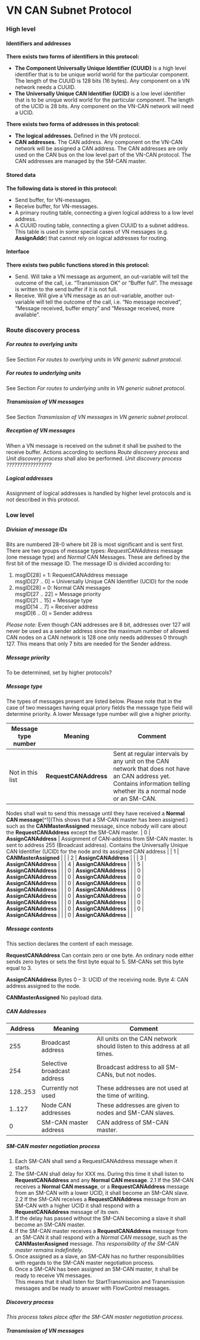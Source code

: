VN CAN Subnet Protocol
==========================

### High level

#### Identifiers and addresses


**There exists two forms of identifiers in this protocol:** 
  * **The Component Universally Unique Identifier (CUUID)**  is a high level identifier that is to be unique world world for the particular component. The length of the CUUID is 128 bits (16 bytes). Any component on a VN network needs a CUUID.
  * **The Universally Unique CAN Identifier (UCID)** is a low level identifier that is to be unique world world for the particular component. The length of the UCID is 28 bits. Any component on the VN-CAN network will need a UCID.

**There exists two forms of addresses in this protocol:**
  * **The logical addresses.**  Defined in the VN protocol.
  * **CAN addresses.** The CAN address. Any component on the VN-CAN network will be assigned a CAN address. The CAN addresses are only used 	on the CAN bus on the low level part of the VN-CAN protocol. The CAN addresses are managed by the SM-CAN master.


#### Stored data
**The following data is stored in this protocol:**
  * Send buffer, for VN-messages.
  * Receive buffer, for VN-messages.
  * A primary routing table, connecting a given logical address to a low level
    address.
  * A CUUID routing table, connecting a given CUUID to a subnet address. This
    table is used in some special cases of VN messages (e.g. **AssignAddr**)
    that cannot rely on logical addresses for routing.


#### Interface
**There exists two public functions stored in this protocol:**
  * Send. Will take a VN message as argument, an out-variable will tell the
    outcome of the call, i.e. “Transmission OK” or “Buffer full”. The message
    is written to the send buffer if it is not full.
  * Receive. Will give a VN message as an out-variable, another out-variable
    will tell the outcome of the call, i.e. “No message received”, “Message
    received, buffer empty” and “Message received, more available”.

### Route discovery process
##### For routes to overlying units
See Section *For routes to overlying units* in *VN generic subnet protocol*.

##### For routes to underlying units
See Section *For routes to underlying units* in *VN generic subnet protocol*.

##### Transmission of VN messages
See Section *Transmission of VN messages* in *VN generic subnet protocol*.

##### Reception of VN messages
When a VN message is received on the subnet it shall be pushed to the receive buffer. 
Actions according to sections *Route discovery process* and *Unit discovery process* shall also be performed.
*Unit discovery process ?????????????????* 

##### Logical addresses
Assignment of logical addresses is handled by higher level protocols and is not described in this protocol.




### Low level

##### Division of message IDs
Bits are numbered 28-0 where bit 28 is most significant and is sent first.
There are two groups of message types: *RequestCANAddress* message (one message type) and *Normal* CAN Messages. These are defined by the first bit of the message ID.
The message ID is divided according to:

1. msgID[28] = 1: RequestCANAddress message<br/>
	msgID[27 .. 0] = Universally Unique CAN Identifier (UCID) for the node
2. msgID[28] = 0: Normal CAN messages <br/>
	msgID[27 .. 22] = Message priority <br/>
	msgID[21 .. 15] = Message type <br/>
	msgID[14 .. 7] = Receiver address <br/>
	msgID[6 .. 0] = Sender address 

*Please note:* Even though CAN addresses are 8 bit, addresses over 127 will never be used as a sender address since the maximum number of allowed CAN nodes on a CAN network is 128 one only needs addresses 0 through 127. This means that only 7 bits are needed for the Sender address.


##### Message priority
To be determined, set by higher protocols?

##### Message type
The types of messages present are listed below. Please note that in the case of two messages having equal priory fields the message type field will determine priority. A lower Message type number will give a higher priority.



| **Message type number** | **Meaning** | **Comment**  |
| ----------------------- | ----------- | ------------ |
| Not in this list | **RequestCANAddress** | Sent at regular intervals by any unit on the CAN network that does not have an CAN address yet. Contains information telling whether its a normal node or an SM-CAN. <br/>
Nodes shall wait to send this message until they have received a **Normal CAN message**[^1](This shows that a SM-CAN master has been assigned.) such as the **CANMasterAssigned** message, since nobody will care about the **RequestCANAddress** except the SM-CAN master.
| 0 | **AssignCANAddress** | Assignment of CAN-address from SM-CAN master.
Is sent to address 255 (Broadcast address). Contains the  Universally Unique CAN Identifier (UCID) for the node and its assigned CAN address |
| 1 | **CANMasterAssigned** |  |
| 2 | **AssignCANAddress** |  |
| 3 | **AssignCANAddress** |  |
| 4 | **AssignCANAddress** |  |
| 5 | **AssignCANAddress** |  |
| 0 | **AssignCANAddress** |  |
| 0 | **AssignCANAddress** |  |
| 0 | **AssignCANAddress** |  |
| 0 | **AssignCANAddress** |  |
| 0 | **AssignCANAddress** |  |
| 0 | **AssignCANAddress** |  |
| 0 | **AssignCANAddress** |  |
| 0 | **AssignCANAddress** |  |
| 0 | **AssignCANAddress** |  |
| 0 | **AssignCANAddress** |  |
| 0 | **AssignCANAddress** |  |
| 0 | **AssignCANAddress** |  |
| 0 | **AssignCANAddress** |  |
| 0 | **AssignCANAddress** |  |
| 0 | **AssignCANAddress** |  |

##### Message contents
This section declares the content of each message.

**RequestCANAddress**
Can contain zero or one byte. An ordinary node either sends zero bytes or sets the first byte equal to 5. SM-CANs set this byte equal to 3. 


**AssignCANAddress**
Bytes 0 – 3:  UCID of the receiving node.
Byte 4: CAN address assigned to the node.

**CANMasterAssigned**
No payload data.



##### CAN Addresses

| **Address** | **Meaning** | **Comment**  |
| ----------------------- | ----------- | ------------ |
| 255 | Broadcast address | All units on the CAN network should listen to this address at all times. |
| 254 | Selective broadcast address | Broadcast address to all SM-CANs, but not nodes. |
| 128..253 | Currently not used | These addresses are not used at the time of writing. |
| 1..127 | Node CAN addresses | These addresses are given to nodes and SM-CAN slaves. |
| 0 | SM-CAN master address | CAN address of SM-CAN master. |

##### SM-CAN master negotiation process
 1.  Each SM-CAN shall send a RequestCANAddress message when it starts.
 2.  The SM-CAN shall delay for XXX ms. During this time it shall listen to **RequestCANAddress** and any **Normal CAN message**.
 2.1  If the SM-CAN receives a **Normal CAN message**, or a **RequestCANAddress** message from an SM-CAN with a lower UCID, it shall become an SM-CAN slave.
 2.2  If the  SM-CAN receives a **RequestCANAddress** message from an SM-CAN with a higher UCID it shall respond with a **RequestCANAddress** message of its own.
 3.  If the delay has passed without the SM-CAN becoming a slave it shall become an SM-CAN master.
 4.  If the SM-CAN master receives a **RequestCANAddress** message from an SM-CAN it shall respond with a *Normal CAN message*, such as the **CANMasterAssigned** message. *This responsibility of the SM-CAN master remains indefinitely.*
 5.  Once assigned as a slave, an SM-CAN has no further responsibilities with regards to the SM-CAN master negotiation process.
 6.  Once a SM-CAN has been assigned an SM-CAN master, it shall be ready to receive VN messages. <br/>
This means that it shall listen for StartTransmission and Transmission messages and be ready to answer with FlowControl messages.

##### Discovery process
*This process takes place after the SM-CAN master negotiation process.*


##### Transmission of VN messages

